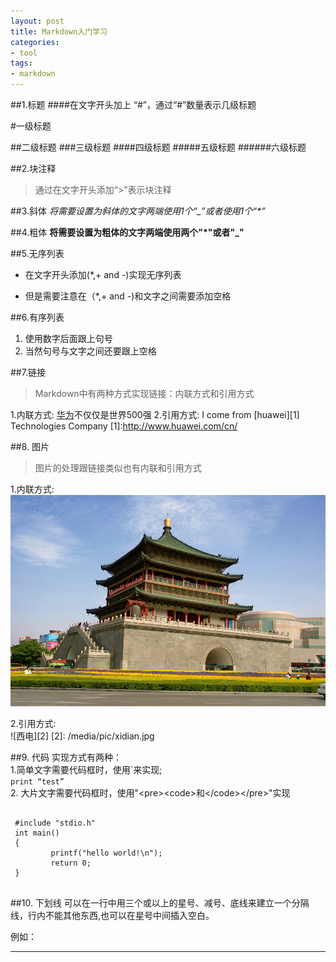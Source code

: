 ```yaml
---
layout: post
title: Markdown入门学习
categories:
- tool
tags:
- markdown
---
```

##1.标题
####在文字开头加上 “#”，通过“#”数量表示几级标题

#一级标题

##二级标题
###三级标题
####四级标题
#####五级标题
######六级标题




##2.块注释
>通过在文字开头添加“>”表示块注释

##3.斜体
*将需要设置为斜体的文字两端使用1个“_”*_或者使用1个“*”_

##4.粗体
**将需要设置为粗体的文字两端使用两个"*"或者"_"**

##5.无序列表
* 在文字开头添加(\*,+ and -)实现无序列表
+ 但是需要注意在（\*,+ and -)和文字之间需要添加空格

##6.有序列表
1. 使用数字后面跟上句号
2. 当然句号与文字之间还要跟上空格

##7.链接
> Markdown中有两种方式实现链接：内联方式和引用方式

1.内联方式: [华为](http://www.huawei.com/cn/)不仅仅是世界500强
2.引用方式: I come from [huawei][1] Technologies Company
[1]:http://www.huawei.com/cn/

##8. 图片
> 图片的处理跟链接类似也有内联和引用方式

1.内联方式:   
![钟楼](/media/pic/bell_tower.jpg '钟楼')

2.引用方式:   
![西电][2]
[2]: /media/pic/xidian.jpg

##9. 代码
实现方式有两种：  
1.简单文字需要代码框时，使用\`来实现;  
`print “test”`  
2. 大片文字需要代码框时，使用"\<pre\>\<code\>和\</code\>\</pre\>"实现  
<pre>
<code>
 #include "stdio.h"
 int main()  
 {  
         printf("hello world!\n");  
         return 0;  
 }
</code>
</pre>

##10. 下划线
可以在一行中用三个或以上的星号、减号、底线来建立一个分隔线，行内不能其他东西,也可以在星号中间插入空白。  

例如：
***

